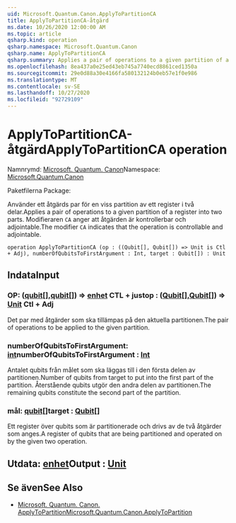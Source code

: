 ```yaml
---
uid: Microsoft.Quantum.Canon.ApplyToPartitionCA
title: ApplyToPartitionCA-åtgärd
ms.date: 10/26/2020 12:00:00 AM
ms.topic: article
qsharp.kind: operation
qsharp.namespace: Microsoft.Quantum.Canon
qsharp.name: ApplyToPartitionCA
qsharp.summary: Applies a pair of operations to a given partition of a register into two parts. The modifier `CA` indicates that the operation is controllable and adjointable.
ms.openlocfilehash: 8ea437a0e25ed43eb745a7740ecd8861ced1350a
ms.sourcegitcommit: 29e0d88a30e4166fa580132124b0eb57e1f0e986
ms.translationtype: MT
ms.contentlocale: sv-SE
ms.lasthandoff: 10/27/2020
ms.locfileid: "92729109"
---
```

# <a name="applytopartitionca-operation"></a><span data-ttu-id="0bd34-102">ApplyToPartitionCA-åtgärd</span><span class="sxs-lookup"><span data-stu-id="0bd34-102">ApplyToPartitionCA operation</span></span>

<span data-ttu-id="0bd34-103">Namnrymd: [Microsoft. Quantum. Canon](xref:Microsoft.Quantum.Canon)</span><span class="sxs-lookup"><span data-stu-id="0bd34-103">Namespace: [Microsoft.Quantum.Canon](xref:Microsoft.Quantum.Canon)</span></span>

<span data-ttu-id="0bd34-104">Paketfilerna [](https://nuget.org/packages/)</span><span class="sxs-lookup"><span data-stu-id="0bd34-104">Package: [](https://nuget.org/packages/)</span></span>


<span data-ttu-id="0bd34-105">Använder ett åtgärds par för en viss partition av ett register i två delar.</span><span class="sxs-lookup"><span data-stu-id="0bd34-105">Applies a pair of operations to a given partition of a register into two parts.</span></span>
<span data-ttu-id="0bd34-106">Modifieraren `CA` anger att åtgärden är kontrollerbar och adjointable.</span><span class="sxs-lookup"><span data-stu-id="0bd34-106">The modifier `CA` indicates that the operation is controllable and adjointable.</span></span>

```qsharp
operation ApplyToPartitionCA (op : ((Qubit[], Qubit[]) => Unit is Ctl + Adj), numberOfQubitsToFirstArgument : Int, target : Qubit[]) : Unit
```


## <a name="input"></a><span data-ttu-id="0bd34-107">Indata</span><span class="sxs-lookup"><span data-stu-id="0bd34-107">Input</span></span>

### <a name="op--qubitqubit--unit-ctl--adj"></a><span data-ttu-id="0bd34-108">OP: ([qubit](xref:microsoft.quantum.lang-ref.qubit)[],[qubit](xref:microsoft.quantum.lang-ref.qubit)[]) => [enhet](xref:microsoft.quantum.lang-ref.unit) CTL + just</span><span class="sxs-lookup"><span data-stu-id="0bd34-108">op : ([Qubit](xref:microsoft.quantum.lang-ref.qubit)[],[Qubit](xref:microsoft.quantum.lang-ref.qubit)[]) => [Unit](xref:microsoft.quantum.lang-ref.unit) Ctl + Adj</span></span>

<span data-ttu-id="0bd34-109">Det par med åtgärder som ska tillämpas på den aktuella partitionen.</span><span class="sxs-lookup"><span data-stu-id="0bd34-109">The pair of operations to be applied to the given partition.</span></span>


### <a name="numberofqubitstofirstargument--int"></a><span data-ttu-id="0bd34-110">numberOfQubitsToFirstArgument: [int](xref:microsoft.quantum.lang-ref.int)</span><span class="sxs-lookup"><span data-stu-id="0bd34-110">numberOfQubitsToFirstArgument : [Int](xref:microsoft.quantum.lang-ref.int)</span></span>

<span data-ttu-id="0bd34-111">Antalet qubits från målet som ska läggas till i den första delen av partitionen.</span><span class="sxs-lookup"><span data-stu-id="0bd34-111">Number of qubits from target to put into the first part of the partition.</span></span>
<span data-ttu-id="0bd34-112">Återstående qubits utgör den andra delen av partitionen.</span><span class="sxs-lookup"><span data-stu-id="0bd34-112">The remaining qubits constitute the second part of the partition.</span></span>


### <a name="target--qubit"></a><span data-ttu-id="0bd34-113">mål: [qubit](xref:microsoft.quantum.lang-ref.qubit)[]</span><span class="sxs-lookup"><span data-stu-id="0bd34-113">target : [Qubit](xref:microsoft.quantum.lang-ref.qubit)[]</span></span>

<span data-ttu-id="0bd34-114">Ett register över qubits som är partitionerade och drivs av de två åtgärder som anges.</span><span class="sxs-lookup"><span data-stu-id="0bd34-114">A register of qubits that are being partitioned and operated on by the given two operation.</span></span>



## <a name="output--unit"></a><span data-ttu-id="0bd34-115">Utdata: [enhet](xref:microsoft.quantum.lang-ref.unit)</span><span class="sxs-lookup"><span data-stu-id="0bd34-115">Output : [Unit](xref:microsoft.quantum.lang-ref.unit)</span></span>



## <a name="see-also"></a><span data-ttu-id="0bd34-116">Se även</span><span class="sxs-lookup"><span data-stu-id="0bd34-116">See Also</span></span>

- [<span data-ttu-id="0bd34-117">Microsoft. Quantum. Canon. ApplyToPartition</span><span class="sxs-lookup"><span data-stu-id="0bd34-117">Microsoft.Quantum.Canon.ApplyToPartition</span></span>](xref:Microsoft.Quantum.Canon.ApplyToPartition)